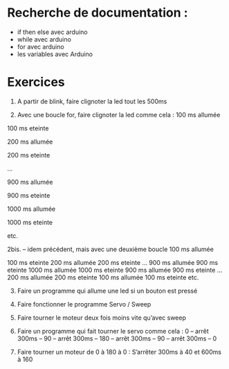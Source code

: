 
# Recherche de documentation :
* if then else avec arduino
* while avec arduino
* for avec arduino
* les variables avec Arduino

# Exercices

1. A partir de blink, faire clignoter la led tout les 500ms

2. Avec une boucle for, faire clignoter la led comme cela :
100 ms allumée

100 ms eteinte

200 ms allumée

200 ms eteinte

…

900 ms allumée

900 ms eteinte

1000 ms allumée

1000 ms eteinte

etc.

2bis. – idem précédent, mais avec une deuxième boucle
100 ms allumée

100 ms eteinte
200 ms allumée
200 ms eteinte
…
900 ms allumée
900 ms eteinte
1000 ms allumée
1000 ms eteinte
900 ms allumée
900 ms eteinte
…
200 ms allumée
200 ms eteinte
100 ms allumée
100 ms eteinte
etc.

3. Faire un programme qui allume une led si un bouton est pressé

4. Faire fonctionner le programme Servo / Sweep

5. Faire tourner le moteur deux fois moins vite qu’avec sweep

6. Faire un programme qui fait tourner le servo comme cela :
0 – arrêt 300ms – 90 – arrêt 300ms – 180 – arrêt 300ms – 90 – arrêt 300ms – 0 

7. Faire tourner un moteur de 0 à 180 à 0 :
S’arrêter 300ms à 40 et 600ms à 160
